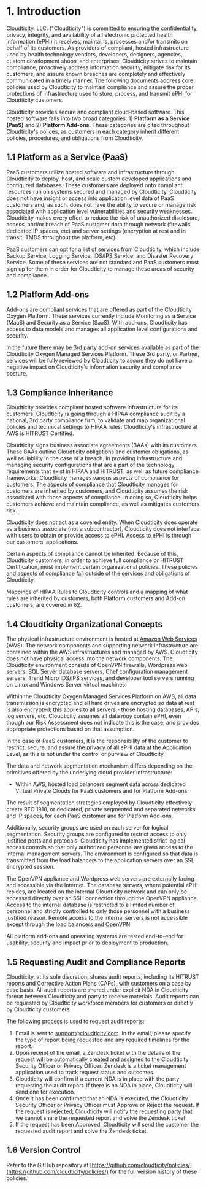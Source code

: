 # 1. Introduction

Cloudticity, LLC. ("Cloudticity") is committed to ensuring the confidentiality, privacy, integrity, and availability of all electronic protected health information (ePHI) it receives, maintains, processes and/or transmits on behalf of its customers. As providers of compliant, hosted infrastructure used by health technology vendors, developers, designers, agencies, custom development shops, and enterprises, Cloudticity strives to maintain compliance, proactively address information security, mitigate risk for its customers, and assure known breaches are completely and effectively communicated in a timely manner. The following documents address core policies used by Cloudticity to maintain compliance and assure the proper protections of infrastructure used to store, process, and transmit ePHI for Cloudticity customers.

Cloudticity provides secure and compliant cloud-based software. This hosted software falls into two broad categories: 1) **Platform as a Service (PaaS)** and 2) **Platform Add-ons**. These categories are cited throughout Cloudticity's polices, as customers in each category inherit different policies, procedures, and obligations from Cloudticity.

## 1.1 Platform as a Service (PaaS)

PaaS customers utilize hosted software and infrastructure through Cloudticity to deploy, host, and scale custom developed applications and configured databases. These customers are deployed onto compliant resources run on systems secured and managed by Cloudticity. Cloudticity does not have insight or access into application level data of PaaS customers and, as such, does not have the ability to secure or manage risk associated with application level vulnerabilities and security weaknesses. Cloudticity makes every effort to reduce the risk of unauthorized disclosure, access, and/or breach of PaaS customer data through network (firewalls, dedicated IP spaces, etc) and server settings (encryption at rest and in transit, TMDS throughout the platform, etc).

PaaS customers can opt for a list of services from Cloudticity, which include Backup Service, Logging Service, IDS/IPS Service, and Disaster Recovery Service. Some of these services are not standard and PaaS customers must sign up for them in order for Cloudticity to manage these areas of security and compliance.

## 1.2 Platform Add-ons

Add-ons are compliant services that are offered as part of the Cloudticity Oxygen Platform. These services currently include Monitoring as a Service (MaaS) and Security as a Service (SaaS). With add-ons, Cloudticity has access to data models and manages all application level configurations and security.

In the future there may be 3rd party add-on services available as part of the Cloudticity Oxygen Managed Services Platform. These 3rd party, or Partner, services will be fully reviewed by Cloudticity to assure they do not have a negative impact on Cloudticity's information security and compliance posture.

## 1.3 Compliance Inheritance

Cloudticity provides compliant hosted software infrastructure for its customers. Cloudticity is going through a HIPAA compliance audit by a national, 3rd party compliance firm, to validate and map organizational policies and technical settings to HIPAA rules. Cloudticity's infrastructure at AWS is HITRUST Certified.

Cloudticity signs business associate agreements (BAAs) with its customers. These BAAs outline Cloudticity obligations and customer obligations, as well as liability in the case of a breach. In providing infrastructure and managing security configurations that are a part of the technology requirements that exist in HIPAA and HITRUST, as well as future compliance frameworks, Cloudticity manages various aspects of compliance for customers. The aspects of compliance that Cloudticity manages for customers are inherited by customers, and Cloudticity assumes the risk associated with those aspects of compliance. In doing so, Cloudticity helps customers achieve and maintain compliance, as well as mitigates customers risk.

Cloudticity does not act as a covered entity. When Cloudticity does operate as a business associate (not a subcontractor), Cloudticity does not interface with users to obtain or provide access to ePHI. Access to ePHI is through our customers' applications.

Certain aspects of compliance cannot be inherited. Because of this, Cloudticity customers, in order to achieve full compliance or HITRUST Certification, must implement certain organizational policies. These policies and aspects of compliance fall outside of the services and obligations of Cloudticity.

Mappings of HIPAA Rules to Cloudticity controls and a mapping of what rules are inherited by customers, both Platform customers and Add-on customers, are covered in [§2](source/sections/02-hipaa_inheritance.md).

## 1.4 Cloudticity Organizational Concepts

The physical infrastructure environment is hosted at [Amazon Web Services](https://aws.amazon.com/) (AWS). The network components and supporting network infrastructure are contained within the AWS infrastructures and managed by AWS. Cloudticity does not have physical access into the network components. The Cloudticity environment consists of OpenVPN firewalls, Wordpress web servers, SQL Server database servers, Chef configuration management servers, Trend Micro IDS/IPS services, and developer tool servers running on Linux and Windows Server virtual machines.

Within the Cloudticity Oxygen Managed Services Platform on AWS, all data transmission is encrypted and all hard drives are encrypted so data at rest is also encrypted; this applies to all servers - those hosting databases, APIs, log servers, etc. Cloudticity assumes all data *may* contain ePHI, even though our Risk Assessment does not indicate this is the case, and provides appropriate protections based on that assumption.

In the case of PaaS customers, it is the responsibility of the customer to restrict, secure, and assure the privacy of all ePHI data at the Application Level, as this is not under the control or purview of Cloudticity.

The data and network segmentation mechanism differs depending on the primitives offered by the underlying cloud provider infrastructure:

* Within AWS, hosted load balancers segment data across dedicated Virtual Private Clouds for PaaS customers and for Platform Add-ons.

The result of segmentation strategies employed by Cloudticity effectively create RFC 1918, or dedicated, private segmented and separated networks and IP spaces, for each PaaS customer and for Platform Add-ons.

Additionally, security groups are used on each server for logical segmentation. Security groups are configured to restrict access to only justified ports and protocols. Cloudticity has implemented strict logical access controls so that only authorized personnel are given access to the internal management servers. The environment is configured so that data is transmitted from the load balancers to the application servers over an SSL encrypted session.

The OpenVPN appliance and Wordpress web servers are externally facing and accessible via the Internet. The database servers, where potential ePHI resides, are located on the internal Cloudticity network and can only be accessed directly over an SSH connection through the OpenVPN appliance. Access to the internal database is restricted to a limited number of personnel and strictly controlled to only those personnel with a business justified reason. Remote access to the internal servers is not accessible except through the load balancers and OpenVPN.

All platform add-ons and operating systems are tested end-to-end for usability, security and impact prior to deployment to production.

## 1.5 Requesting Audit and Compliance Reports

Cloudticity, at its sole discretion, shares audit reports, including its HITRUST reports and Corrective Action Plans (CAPs), with customers on a case by case basis. All audit reports are shared under explicit NDA in Cloudticity format between Cloudticity and party to receive materials. Audit reports can be requested by Cloudticity workforce members for customers or directly by Cloudticity customers.

The following process is used to request audit reports:

1. Email is sent to support@cloudticity.com. In the email, please specify the type of report being requested and any required timelines for the report.
2. Upon receipt of the email, a Zendesk ticket with the details of the request will be automatically created and assigned to the Cloudticity Security Officer or Privacy Officer. Zendesk is a ticket management application used to track request status and outcomes.
3. Cloudticity will confirm if a current NDA is in place with the party requesting the audit report. If there is no NDA in place, Cloudticity will send one for execution.
4. Once it has been confirmed that an NDA is executed, the Cloudticity Security Officer or Privacy Officer must Approve or Reject the request. If the request is rejected, Cloudticity will notify the requesting party that we cannot share the requested report and solve the Zendesk ticket.
4. If the request has been Approved, Cloudticity will send the customer the requested audit report and solve the Zendesk ticket.

## 1.6 Version Control

Refer to the GitHub repository at [https://github.com/cloudticity/policies/](https://github.com/cloudticity/policies/) for the full version history of these policies.
<!--se_discussion_list:{"G8YQxIPJH7La8QjajkwMlX85":{"selectionStart":1997,"selectionEnd":2311,"commentList":[{"author":"Thomas Zinn","content":"@gerry Is this statement correct that customers can opt for a list of services?"}],"discussionIndex":"G8YQxIPJH7La8QjajkwMlX85"}}-->

